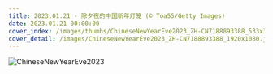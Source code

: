 ```yaml
---
title: 2023.01.21 - 除夕夜的中国新年灯笼 (© Toa55/Getty Images)
date: 2023.01.21 00:00:00
cover_index: /images/thumbs/ChineseNewYearEve2023_ZH-CN7188893388_533x300.jpg
cover_detail: /images/ChineseNewYearEve2023_ZH-CN7188893388_1920x1080.jpg
---
```


![ChineseNewYearEve2023](/images/ChineseNewYearEve2023_ZH-CN7188893388_1920x1080.jpg)
